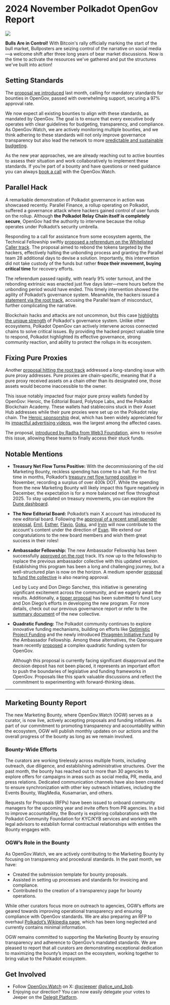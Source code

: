 # 2024 November Polkadot OpenGov Report

![](/img/2024-11-governance-report/Bullnovember.png)

**Bulls Are in Control!** With Bitcoin's rally officially marking the start of the bull market, Bullposters are seizing control of the narrative on social media—a welcome shift after three long years of bear market discussions. Now is the time to activate the resources we've gathered and put the structures we've built into action!

## Setting Standards

The [proposal we introduced](https://polkadot.subsquare.io/referenda/1254) last month, calling for mandatory standards for bounties in OpenGov, passed with overwhelming support, securing a 97% approval rate.

We now expect all existing bounties to align with these standards, as mandated by OpenGov. The goal is to ensure that every executive body operates with clear guidelines for budgeting, transparency, and compliance. As OpenGov.Watch, we are actively monitoring multiple bounties, and we think adhering to these standards will not only improve governance transparency but also lead the network to more [predictable and sustainable budgeting](https://forum.polkadot.network/t/based-budgeting-a-bottom-up-approach-for-strategic-effective-decentralized-budgeting/9555).

As the new year approaches, we are already reaching out to active bounties to assess their situation and work collaboratively to implement these standards. If you’re part of a bounty and have questions or need guidance you can always [book a call](https://www.opengov.watch/booking) with the OpenGov.Watch.

## Parallel Hack

A remarkable demonstration of Polkadot governance in action was showcased recently. Parallel Finance, a rollup operating on Polkadot, suffered a governance attack where hackers gained control of user funds on the rollup. Although **the Polkadot Relay Chain itself is completely secure**, OpenGov had the authority to intervene because the rollup operates under Polkadot’s security umbrella.

Responding to a call for assistance from some ecosystem agents, the Technical Fellowship swiftly [proposed a referendum on the Whitelisted Caller track](https://polkadot.subsquare.io/referenda/1322). The proposal aimed to rebond the tokens targeted by the hackers, effectively halting the unbonding process and granting the Parallel team 28 additional days to devise a solution. Importantly, this intervention did not take custody of the funds but rather **froze their movement, buying critical time** for recovery efforts.

The referendum passed rapidly, with nearly 9% voter turnout, and the rebonding extrinsic was enacted just five days later—mere hours before the unbonding period would have ended. This timely intervention showed the agility of Polkadot’s governance system. Meanwhile, the hackers issued a [statement via the root track](https://polkadot.subsquare.io/referenda/1326), accusing the Parallel team of misconduct, further complicating the narrative.

Blockchain hacks and attacks are not uncommon, but this case [highlights the unique strength](https://x.com/alice_und_bob/status/1862469090654216461) of Polkadot's governance system. Unlike other ecosystems, Polkadot OpenGov can actively intervene across connected chains to solve critical issues. By providing the hacked project valuable time to respond, Polkadot highlighted its effective governance, strong community reaction, and ability to protect the rollups in its ecosystem.

## Fixing Pure Proxies

Another [proposal hitting the root track](https://polkadot.subsquare.io/referenda/1308) addressed a long-standing issue with pure proxy addresses. Pure proxies are chain-specific, meaning that if a pure proxy received assets on a chain other than its designated one, those assets would become inaccessible to the owner.

This issue notably impacted four major pure proxy wallets funded by OpenGov: Heroic, the Editorial Board, Polytope Labs, and the Polkadot Blockchain Academy. These wallets had stablecoins stuck in their Asset Hub addresses while their pure proxies were set up on the Polkadot relay chain. The [Heroic sponsorship](https://polkadot.subsquare.io/referenda/762) deal, which has been widely appreciated for its [impactful advertising videos](https://www.youtube.com/watch?v=7KYpoLsEmwE), was the largest among the affected cases.

The proposal, [introduced by Radha from Web3 Foundation](https://forum.polkadot.network/t/pure-proxy-replication-on-asset-hub-via-root-referendum/10802), aims to resolve this issue, allowing these teams to finally access their stuck funds.

## Notable Mentions

- **Treasury Net Flow Turns Positive:** With the decommissioning of the old Marketing Bounty, reckless spending has come to a halt. For the first time in months, Polkadot’s [treasury net flow turned positive](https://x.com/BillLaboon/status/1861692830554419412) in November, recording a surplus of over 400k DOT. While the spending from the new Marketing Bounty will likely impact this figure negatively in December, the expectation is for a more balanced net flow throughout 2025. To stay updated on treasury movements, you can explore the [Dune dashboard](https://dune.com/substrate/polkadot-gov).
- **The New Editorial Board:** Polkadot’s main X account has introduced its new editorial board. Following the [approval of a recent small spender proposal](https://polkadot.subsquare.io/referenda/1260), [Emil](https://x.com/EmilKietzman), [Esther](https://x.com/estherjade1), [Flavio](https://x.com/Flavio_leMec), [Goku](https://x.com/0xgoku_), and [Irvin](https://x.com/irvinxyz) will now contribute to the account's content under the direction of [Evan](https://medium.com/@web3/decentralized-futures-meet-evan-thomas-253a65327f96). We extend our congratulations to the new board members and wish them great success in their roles!
- **Ambassador Fellowship:** The new Ambassador Fellowship has been successfully [approved on the root](https://polkadot.subsquare.io/referenda/1267) track. It’s now up to the fellowship to replace the previous ambassador collective with this updated version. Establishing this program has been a long and challenging journey, but a well-structured plan is now on the horizon. A medium spender [proposal to fund the collective](https://polkadot.subsquare.io/referenda/1287) is also nearing approval.
    
    Led by Lucy and Don Diego Sanchez, this initiative is generating significant excitement across the community, and we eagerly await the results. Additionally, a [tipper proposal](https://polkadot.subsquare.io/referenda/1330) has been submitted to fund Lucy and Don Diego’s efforts in developing the new program. For more details, check out our previous governance report or refer to the [summary document](https://docs.google.com/document/d/1rTgaaGLzkwl8GTEyHKtWYY2aHIXGxvP6fRxUkZ2bmOs/edit?tab=t.0#heading=h.l2tlwodmztj0) of the new collective.
    
- **Quadratic Funding:** The Polkadot community continues to explore innovative funding mechanisms, building on efforts like [Optimistic Project Funding](https://polkadot.subsquare.io/referenda/712) and the newly introduced [Phragmèn Initiative Fund](https://docs.google.com/document/d/1mQq_YuOpPK25QvaC0vkN8oSvPe-jt-CkZXr0q_gjUdw/edit?tab=t.0) by the Ambassador Fellowship. Among these alternatives, the Opensquare team recently [proposed](https://polkadot.subsquare.io/referenda/1321) a complex quadratic funding system for OpenGov.
    
    Although this proposal is currently facing significant disapproval and the decision deposit has not been placed, it represents an important effort to push the boundaries of legislative and funding frameworks in OpenGov. Proposals like this spark valuable discussions and reflect the commitment to experimenting with forward-thinking ideas.

---

## Marketing Bounty Report

The new Marketing Bounty, where OpenGov.Watch (OGW) serves as a curator, is now live, actively accepting proposals and funding initiatives. As part of our commitment to promoting transparency and accountability within the ecosystem, OGW will publish monthly updates on our actions and the overall progress of the bounty as long as we remain involved.

### Bounty-Wide Efforts

The curators are working tirelessly across multiple fronts, including outreach, due diligence, and establishing administrative structures. Over the past month, the bounty has reached out to more than 30 agencies to explore offers for campaigns in areas such as social media, PR, media, and press relations. Dedicated communication channels have also been created to ensure synchronization with other key outreach initiatives, including the Events Bounty, WagMedia, Kusamarian, and others.

Requests for Proposals (RFPs) have been issued to onboard community managers for the upcoming year and invite offers from PR agencies. In a bid to improve accountability, the Bounty is exploring collaborations with the Polkadot Community Foundation for KYC/KYB services and working with legal advisors to establish formal contractual relationships with entities the Bounty engages with.

### OGW’s Role in the Bounty

As OpenGov.Watch, we are actively contributing to the Marketing Bounty by focusing on transparency and procedural standards. In the past month, we have:

- Created the submission template for bounty proposals.
- Assisted in setting up processes and standards for invoicing and compliance.
- Contributed to the creation of a transparency page for bounty operations.

While other curators focus more on outreach to agencies, OGW’s efforts are geared towards improving operational transparency and ensuring compliance with OpenGov standards. We are also preparing an RFP to overhaul [Polkadot’s Wikipedia page](https://en.wikipedia.org/wiki/Polkadot_(blockchain_platform)), which has been long neglected and currently contains minimal information.

OGW remains committed to supporting the Marketing Bounty by ensuring transparency and adherence to OpenGov’s mandated standards. We are pleased to report that all curators are demonstrating exceptional dedication to maximizing the bounty’s impact on the ecosystem, working together to bring value to the Polkadot ecosystem.

## Get Involved[](https://www.opengov.watch/reports/governance-reports/2024-09-governance-report#get-involved)

- Follow [OpenGov.Watch](http://opengov.watch/) on X: [@xcjeeper](https://twitter.com/xcjeeper) [@alice_und_bob](https://twitter.com/alice_und_bob).
- Enjoying our direction? You can now easily delegate your votes to Jeeper on the [Delegit Platform](https://delegit.xyz/polkadot/jeeper).
